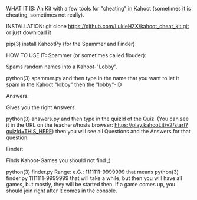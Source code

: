 WHAT IT IS:
An Kit with a few tools for "cheating" in Kahoot (sometimes it is cheating, sometimes not really).


INSTALLATION:
git clone https://github.com/LukieHZX/kahoot_cheat_kit.git
or just download it

pip(3) install KahootPy (for the Spammer and Finder)


HOW TO USE IT:
Spammer (or sometimes called flouder):

Spams random names into a Kahoot-"Lobby".

python(3) spammer.py
and then type in the name that you want to let it spam in the Kahoot "lobby"
then the "lobby"-ID


Answers:

Gives you the right Answers.

python(3) answers.py
and then type in the quizId of the Quiz. (You can see it in the URL on the teachers/hosts browser: https://play.kahoot.it/v2/start?quizId=THIS_HERE)
then you will see all Questions and the Answers for that question.


Finder:

Finds Kahoot-Games you should not find ;)

python(3) finder.py <RANGE>
Range:
    e.G.: 1111111-9999999
    that means python(3) finder.py 1111111-9999999
    that will take a while, but then you will have all games, but mostly, they will be started then. If a game comes up, you should join right after it comes in the console.
  
